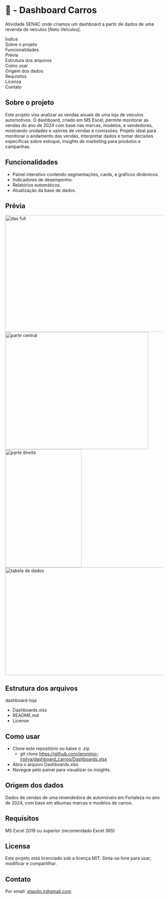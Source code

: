 # 🚗 - Dashboard Carros 
Atividade SENAC onde criamos um dashboard a partir de dados de uma revenda de veículos [Neto Veículos].

Índice\
Sobre o projeto\
Funcionalidades\
Prévia\
Estrutura dos arquivos\
Como usar\
Origem dos dados\
Requisitos\
Licensa\
Contato
## Sobre o projeto
  Este projeto visa analizar as vendas anuais de uma loja de veículos automotivos. O dashboard, criado em MS Escel, permite monitorar as vendas do ano de 2024 com base nas marcas, modelos, e vendedores, mostrando unidades e valores de vendas e comissões.
  Projeto ideal para monitorar o andamento das vendas, interpretar dados e tomar decisões específicas sobre estoque, insights de marketing para produtos e campanhas.
## Funcionalidades
- Painel interativo contendo segmentações, cards, e gráficos dinâmicos.
- Indicadores de desempenho.
- Relatórios automáticos.
- Atualização da base de dados.
## Prévia
<img width="846" height="374" alt="das full" src="https://github.com/user-attachments/assets/e62d2e46-2f6c-44a1-92c8-16348bbea1de" />
<img width="458" height="375" alt="parte central" src="https://github.com/user-attachments/assets/d963ba81-1efc-428b-bc29-5cefb2d6bc8a" />
<img width="244" height="378" alt="parte direita" src="https://github.com/user-attachments/assets/d1cfd716-37eb-4182-8b25-d83bf8544196" />
<img width="626" height="345" alt="tabela de dados" src="https://github.com/user-attachments/assets/a088f79d-73ca-4c51-9f9d-4ad5f6b0895d" />

## Estrutura dos arquivos
dashboard-loja
- Dashboards.xlsx
- README.md
- License

## Como usar
- Clone este repositório ou baixe o .zip
  - git clone https://github.com/jeronimo-jrsilva/dashboard_carros/Dashboards.xlsx
- Abra o arquivo Dashboards.xlsx
- Navegue pelo painel para visualizar os insights.  

## Origem dos dados
Dados de vendas de uma revendedora de automóveis em Fortaleza no ano de 2024, com base em albumas marcas e modelos de carros.

## Requisitos
MS Excel 2019 ou superior (recomendado Excel 365)

## Licensa
Este projeto está licenciado sob a licença MIT. Sinta-se livre para usar, modificar e compartilhar.

## Contato
Por email: shaolin.jr@gmail.com
